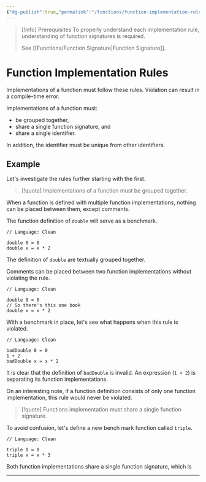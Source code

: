```yaml
---
{"dg-publish":true,"permalink":"/functions/function-implementation-rules/","created":"2023-06-20T18:37:36.404+02:00","updated":"2023-06-26T11:41:33.538+02:00"}
---
```



> [!info] Prerequisites
> To properly understand each implementation rule, understanding of function signatures is required.
> 
> See [[Functions/Function Signature\|Function Signature]].


# Function Implementation Rules

Implementations of a function must follow these rules.
Violation can result in a compile-time error.

Implementations of a function must:
- be grouped together,
- share a single function signature, and
- share a single identifier.

In addition, the identifier must be unique from other identifiers.

## Example

Let's investigate the rules further starting with the first.

> [!quote]
> Implementations of a function must be grouped together.

When a function is defined with multiple function implementations, nothing can be placed between them, except comments.

The function definition of `double` will serve as a benchmark.

```Clean
// Language: Clean

double 0 = 0
double x = x * 2
```

The definition of `double` are textually grouped together.

Comments can be placed between two function implementations without violating the rule.

```Clean
// Language: Clean

double 0 = 0
// So there's this one book
double x = x * 2
```

With a benchmark in place, let's see what happens when this rule is violated.

```Clean
// Language: Clean

badDouble 0 = 0
1 + 2
badDouble x = x * 2
```

It is clear that the definition of `badDouble` is invalid.
An expression (`1 + 2`) is separating its function implementations.

On an interesting note, if a function definition consists of only one function implementation, this rule would never be violated.

> [!quote]
> Functions implementation must share a single function signature.

To avoid confusion, let's define a new bench mark function called `triple`.

```Clean
// Language: Clean

triple 0 = 0
triple x = x * 3 
```

Both function implementations share a single function signature, which is 

---